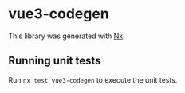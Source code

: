# vue3-codegen

This library was generated with [Nx](https://nx.dev).

## Running unit tests

Run `nx test vue3-codegen` to execute the unit tests.
